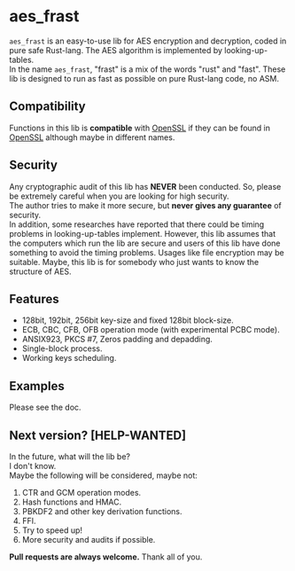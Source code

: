 # aes_frast
`aes_frast` is an easy-to-use lib for AES encryption and decryption, coded in pure safe Rust-lang. The AES algorithm is implemented by looking-up-tables.  
In the name `aes_frast`, "frast" is a mix of the words "rust" and "fast". These lib is designed to run as fast as possible on pure Rust-lang code, no ASM.  

## Compatibility
Functions in this lib is **compatible** with [OpenSSL] if they can be found in [OpenSSL] although maybe in different names.  

## Security
Any cryptographic audit of this lib has **NEVER** been conducted. So, please be extremely careful when you are looking for high security.  
The author tries to make it more secure, but **never gives any guarantee** of security.  
In addition, some researches have reported that there could be timing problems in looking-up-tables implement. However, this lib assumes that the computers which run the lib are secure and users of this lib have done something to avoid the timing problems. Usages like file encryption may be suitable.
Maybe, this lib is for somebody who just wants to know the structure of AES.

## Features
* 128bit, 192bit, 256bit key-size and fixed 128bit block-size.
* ECB, CBC, CFB, OFB operation mode (with experimental PCBC mode).
* ANSIX923, PKCS #7, Zeros padding and depadding.
* Single-block process.
* Working keys scheduling.

## Examples
Please see the doc.

## Next version? \[HELP-WANTED\]
In the future, what will the lib be?  
I don't know.  
Maybe the following will be considered, maybe not:  
1. CTR and GCM operation modes.
2. Hash functions and HMAC.
3. PBKDF2 and other key derivation functions.
4. FFI.
5. Try to speed up!
6. More security and audits if possible.

**Pull requests are always welcome.** Thank all of you.

[OpenSSL]: https://www.openssl.org/
